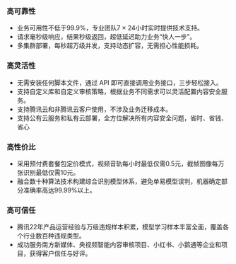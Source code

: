 ### 高可靠性
- 业务可用性不低于99.9%，专业团队7 × 24小时实时提供技术支持。
- 请求毫秒级响应，结果秒级返回，超低延迟助力业务“快人一步”。
- 多集群部署，每秒超万级并发，支持动态扩容，无需担心性能损耗。

### 高灵活性
- 无需安装任何脚本文件，通过 API 即可直接调用业务接口，三步轻松接入。
- 支持自定义库和自定义审核策略，根据业务不同需求可以灵活配置内容安全服务。
- 支持腾讯云和非腾讯云客户使用，不涉及业务迁移成本。
- 支持公有云服务和私有云部署，全方位解决所有内容安全问题，省时、省钱、省心


### 高性价比
- 采用预付费套餐包定价模式，视频音轨每小时最低仅需0.5元，截帧图像每万张识别最低仅需10元。
- 融合数十种算法技术构建综合识别模型体系，避免单易模型误判，机器确定部分准确率高达99.99%以上。


### 高可信任
- 腾讯22年产品运营经验与万级违规样本积累，模型学习样本丰富全面，覆盖各个行业数百种违规类型。
- 成功服务南方新媒体、央视频智能内容审核项目、小红书、小鹅通等企业和项目，获得客户信任与好评。


